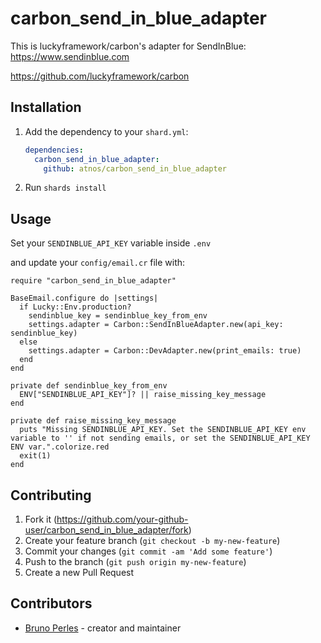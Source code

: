 # carbon_send_in_blue_adapter

This is luckyframework/carbon's adapter for SendInBlue: https://www.sendinblue.com

https://github.com/luckyframework/carbon

## Installation

1. Add the dependency to your `shard.yml`:

   ```yaml
   dependencies:
     carbon_send_in_blue_adapter:
       github: atnos/carbon_send_in_blue_adapter
   ```

2. Run `shards install`

## Usage

Set your `SENDINBLUE_API_KEY` variable inside `.env`

and update your `config/email.cr` file with:

```crystal
require "carbon_send_in_blue_adapter"

BaseEmail.configure do |settings|
  if Lucky::Env.production?
    sendinblue_key = sendinblue_key_from_env
    settings.adapter = Carbon::SendInBlueAdapter.new(api_key: sendinblue_key)
  else
    settings.adapter = Carbon::DevAdapter.new(print_emails: true)
  end
end

private def sendinblue_key_from_env
  ENV["SENDINBLUE_API_KEY"]? || raise_missing_key_message
end

private def raise_missing_key_message
  puts "Missing SENDINBLUE_API_KEY. Set the SENDINBLUE_API_KEY env variable to '' if not sending emails, or set the SENDINBLUE_API_KEY ENV var.".colorize.red
  exit(1)
end

```

## Contributing

1. Fork it (<https://github.com/your-github-user/carbon_send_in_blue_adapter/fork>)
2. Create your feature branch (`git checkout -b my-new-feature`)
3. Commit your changes (`git commit -am 'Add some feature'`)
4. Push to the branch (`git push origin my-new-feature`)
5. Create a new Pull Request

## Contributors

- [Bruno Perles](https://github.com/brunto) - creator and maintainer

